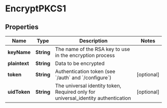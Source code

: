 

# EncryptPKCS1

## Properties

Name | Type | Description | Notes
------------ | ------------- | ------------- | -------------
**keyName** | **String** | The name of the RSA key to use in the encryption process | 
**plaintext** | **String** | Data to be encrypted | 
**token** | **String** | Authentication token (see &#x60;/auth&#x60; and &#x60;/configure&#x60;) |  [optional]
**uidToken** | **String** | The universal identity token, Required only for universal_identity authentication |  [optional]



